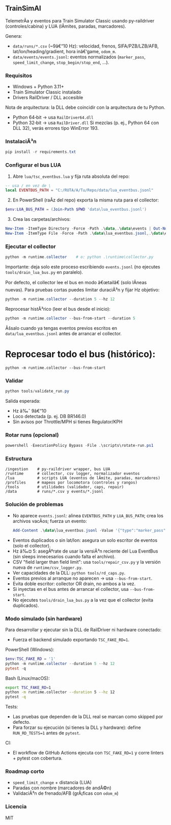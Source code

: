 ﻿## TrainSimAI
TelemetrÃ­a y eventos para Train Simulator Classic usando py-raildriver (controles/cabina) y LUA (lÃ­mites, paradas, marcadores).

Genera:
- `data/runs/*.csv` (~9â€“10 Hz): velocidad, frenos, SIFA/PZB/LZB/AFB, lat/lon/heading/gradient, hora inâ€‘game, `odom_m`.
- `data/events/events.jsonl`: eventos normalizados (`marker_pass`, `speed_limit_change`, `stop_begin/stop_end`, ...).

### Requisitos
- Windows + Python 3.11+
- Train Simulator Classic instalado
- Drivers RailDriver / DLL accesible

Nota de arquitectura: la DLL debe coincidir con la arquitectura de tu Python.
- Python 64‑bit → usa `RailDriver64.dll`
- Python 32‑bit → usa `RailDriver.dll`
Si mezclas (p. ej., Python 64 con DLL 32), verás errores tipo WinError 193.

### InstalaciÃ³n
```powershell
pip install -r requirements.txt
```

### Configurar el bus LUA
1) Abre `lua/tsc_eventbus.lua` y fija ruta absoluta del repo:
```lua
-- usa / en vez de \
local EVENTBUS_PATH = "C:/RUTA/A/Tu/Repo/data/lua_eventbus.jsonl"
```
2) En PowerShell (raÃ­z del repo) exporta la misma ruta para el collector:
```powershell
$env:LUA_BUS_PATH = (Join-Path $PWD 'data\lua_eventbus.jsonl')
```
3) Crea las carpetas/archivos:
```powershell
New-Item -ItemType Directory -Force -Path .\data,.\data\events | Out-Null
New-Item -ItemType File -Force -Path .\data\lua_eventbus.jsonl,.\data\events\events.jsonl | Out-Null
```

### Ejecutar el collector
```powershell
python -m runtime.collector    # o: python .\runtime\collector.py
```
Importante: deja solo este proceso escribiendo `events.jsonl` (no ejecutes `tools/drain_lua_bus.py` en paralelo).

Por defecto, el collector lee el bus en modo â€œtailâ€ (solo lÃ­neas nuevas). Para pruebas cortas puedes limitar duraciÃ³n y fijar Hz objetivo:
```powershell
python -m runtime.collector --duration 5 --hz 12
```

Reprocesar histÃ³rico (leer el bus desde el inicio):
```powershell
python -m runtime.collector --bus-from-start --duration 5
```
Ãšsalo cuando ya tengas eventos previos escritos en `data/lua_eventbus.jsonl` antes de arrancar el collector.
# Reprocesar todo el bus (histórico):
```
python -m runtime.collector --bus-from-start
```

### Validar
```powershell
python tools/validate_run.py
```
Salida esperada:
- Hz â‰ˆ 9â€“10
- Loco detectada (p. ej. DB BR146.0)
- Sin avisos por Throttle/MPH si tienes Regulator/KPH

### Rotar runs (opcional)
```powershell
powershell -ExecutionPolicy Bypass -File .\scripts\rotate-run.ps1
```

### Estructura
```
/ingestion    # py-raildriver wrapper, bus LUA
/runtime      # collector, csv logger, normalizador eventos
/lua          # scripts LUA (eventos de lÃ­mite, paradas, marcadores)
/profiles     # mapeos por locomotora (controles y rangos)
/tools        # utilidades (validador, caps, repair)
/data         # runs/*.csv y events/*.jsonl
```

### Solución de problemas
- No aparece `events.jsonl`: alinea `EVENTBUS_PATH` y `LUA_BUS_PATH`; crea los archivos vacÃ­os; fuerza un evento:
  ```powershell
  Add-Content .\data\lua_eventbus.jsonl -Value '{"type":"marker_pass","name":"manual","time":1}'
  ```
- Eventos duplicados o sin lat/lon: asegura un solo escritor de eventos (solo el collector).
- Hz â‰¤ 5: asegÃºrate de usar la versiÃ³n reciente del Lua EventBus (sin sleeps innecesarios cuando falta el archivo).
- CSV "field larger than field limit": usa `tools/repair_csv.py` y la versión nueva de `runtime/csv_logger.py`.
- Ver capacidades de la DLL: `python tools/rd_caps.py`.
 - Eventos previos al arranque no aparecen → usa `--bus-from-start`.
 - Evita doble escritor: collector OR drain, no ambos a la vez.
 - Si inyectas en el bus antes de arrancar el collector, usa `--bus-from-start`.
 - No ejecutes `tools/drain_lua_bus.py` a la vez que el collector (evita duplicados).

### Modo simulado (sin hardware)

Para desarrollar y ejecutar sin la DLL de RailDriver ni hardware conectado:

- Fuerza el backend simulado exportando `TSC_FAKE_RD=1`.

PowerShell (Windows):
```powershell
$env:TSC_FAKE_RD = '1'
python -m runtime.collector --duration 5 --hz 12
pytest -q
```

Bash (Linux/macOS):
```bash
export TSC_FAKE_RD=1
python -m runtime.collector --duration 5 --hz 12
pytest -q
```

Tests:
- Las pruebas que dependen de la DLL real se marcan como skipped por defecto.
- Para forzar su ejecución (si tienes la DLL y hardware): define `RUN_RD_TESTS=1` antes de `pytest`.

CI:
- El workflow de GitHub Actions ejecuta con `TSC_FAKE_RD=1` y corre linters + pytest con cobertura.

### Roadmap corto
- `speed_limit_change` + distancia (LUA)
- Paradas con nombre (marcadores de andÃ©n)
- ValidaciÃ³n de frenado/AFB (grÃ¡ficas con `odom_m`)

### Licencia
MIT


